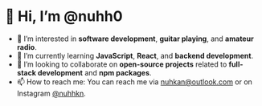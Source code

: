 # 👋 Hi, I’m @nuhh0

- 👀 I’m interested in **software development**, **guitar playing**, and **amateur radio**.
- 🌱 I’m currently learning **JavaScript**, **React**, and **backend development**.
- 💞️ I’m looking to collaborate on **open-source projects** related to **full-stack development** and **npm packages**.
- 📫 How to reach me: You can reach me via [nuhkan@outlook.com](mailto:nuhkan@outlook.com) or on Instagram [@nuhhkn](https://instagram.com/nuhhkn).

<!---
nuhh0/nuhh0 is a ✨ special ✨ repository because its `README.md` (this file) appears on your GitHub profile.
You can click the Preview link to take a look at your changes.
--->
